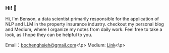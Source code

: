 ### Hi! 👋
Hi, I'm Benson, a data scientist primarily responsible for the application of NLP and LLM in the property insurance industry. 
checkout my personal blog and Medium, where I organize my notes from daily work. Feel free to take a look, as I hope they can be helpful to you. 

Email：bochenghsieh@gmail.com<\p>
Medium: [Link](https://medium.com/@bensonhsieh)<\p>


<!--
**hsiehbocheng/hsiehbocheng** is a ✨ _special_ ✨ repository because its `README.md` (this file) appears on your GitHub profile.

Here are some ideas to get you started:

- 🔭 I’m currently working on ...
- 🌱 I’m currently learning ...
- 👯 I’m looking to collaborate on ...
- 🤔 I’m looking for help with ...
- 💬 Ask me about ...
- 📫 How to reach me: ...
- 😄 Pronouns: ...
- ⚡ Fun fact: ...
-->
